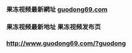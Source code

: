 ### 果冻视频最新網址 [guodong69.com](http://www.guodong69.com/?guodong) 
### 果冻视频最新地址 果冻视频发布页
### http://www.guodong69.com/?guodong
